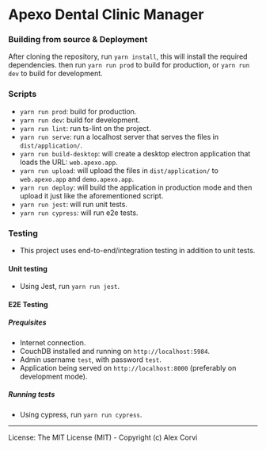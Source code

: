 # Apexo Dental Clinic Manager

### Building from source & Deployment

After cloning the repository, run `yarn install`, this will install the required dependencies. then run `yarn run prod` to build for production, or `yarn run dev` to build for development.

### Scripts

-   `yarn run prod`: build for production.
-   `yarn run dev`: build for development.
-   `yarn run lint`: run ts-lint on the project.
-   `yarn run serve`: run a localhost server that serves the files in `dist/application/`.
-   `yarn run build-desktop`: will create a desktop electron application that loads the URL: `web.apexo.app`.
-   `yarn run upload`: will upload the files in `dist/application/` to `web.apexo.app` and `demo.apexo.app`.
-   `yarn run deploy`: will build the application in production mode and then upload it just like the aforementioned script.
-   `yarn run jest`: will run unit tests.
-   `yarn run cypress`: will run e2e tests.

### Testing

-   This project uses end-to-end/integration testing in addition to unit tests.

#### Unit testing

-   Using Jest, run `yarn run jest`.

#### E2E Testing

##### Prequisites

-   Internet connection.
-   CouchDB installed and running on `http://localhost:5984`.
-   Admin username `test`, with password `test`.
-   Application being served on `http://localhost:8000` (preferably on development mode).

##### Running tests

-   Using cypress, run `yarn run cypress`.

---

License: The MIT License (MIT) - Copyright (c) Alex Corvi
